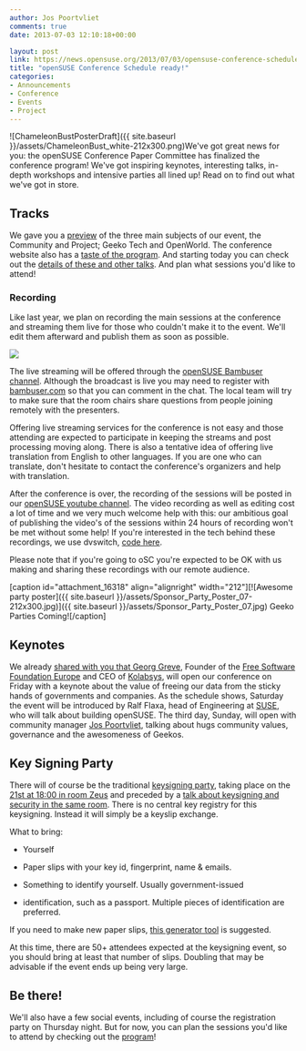 ```yaml
---
author: Jos Poortvliet
comments: true
date: 2013-07-03 12:10:18+00:00

layout: post
link: https://news.opensuse.org/2013/07/03/opensuse-conference-schedule-ready/
title: "openSUSE Conference Schedule ready!"
categories:
- Announcements
- Conference
- Events
- Project
---
```

![ChameleonBustPosterDraft]({{ site.baseurl }}/assets/ChameleonBust_white-212x300.png)We've got great news for you: the openSUSE Conference Paper Committee has finalized the conference program! We've got inspiring keynotes, interesting talks, in-depth workshops and intensive parties all lined up! Read on to find out what we've got in store.<!-- more -->


## Tracks


We gave you a [preview](https://news.opensuse.org/2013/06/10/schedule-of-opensuse-conference/) of the three main subjects of our event, the Community and Project; Geeko Tech and OpenWorld. The conference website also has a [taste of the program](https://conference.opensuse.org/#program). And starting today you can check out the [details of these and other talks](https://conference.opensuse.org/#program). And plan what sessions you'd like to attend!


### Recording


Like last year, we plan on recording the main sessions at the conference and streaming them live for those who couldn't make it to the event. We'll edit them afterward and publish them as soon as possible.


![](https://conference.opensuse.org/images/speakers/georg.jpg)


The live streaming will be offered through the [openSUSE Bambuser channel](http://bambuser.com/channel/opensusetv). Although the broadcast is live you may need to register with [bambuser.com](www.bambuser.com) so that you can comment in the chat. The local team will try to make sure that the room chairs share questions from people joining remotely with the presenters.

Offering live streaming services for the conference is not easy and those attending are expected to participate in keeping the streams and post processing moving along. There is also a tentative idea of offering live translation from English to other languages. If you are one who can translate, don't hesitate to contact the conference's organizers and help with translation.

After the conference is over, the recording of the sessions will be posted in our [openSUSE youtube channel](http://youtube.com/opensusetv). The video recording as well as editing cost a lot of time and we very much welcome help with this: our ambitious goal of publishing the video's of the sessions within 24 hours of recording won't be met without some help! If you're interested in the tech behind these recordings, we use dvswitch, [code here](https://github.com/openSUSE/dvswitch).

Please note that if you're going to oSC you're expected to be OK with us making and sharing these recordings with our remote audience.

[caption id="attachment_16318" align="alignright" width="212"][![Awesome party poster]({{ site.baseurl }}/assets/Sponsor_Party_Poster_07-212x300.jpg)]({{ site.baseurl }}/assets/Sponsor_Party_Poster_07.jpg) Geeko Parties Coming![/caption]


## Keynotes


We already [shared with you that Georg Greve](https://news.opensuse.org/2013/06/19/announcing-the-first-keynote-for-osc-georg-greve-on-freeing-our-data/), Founder of the [Free Software Foundation Europe](http://fsfe.org) and CEO of [Kolabsys](http://kolabsys.com/), will open our conference on Friday with a keynote about the value of freeing our data from the sticky hands of governments and companies. As the schedule shows, Saturday the event will be introduced by Ralf Flaxa, head of Engineering at [SUSE](http://suse.com), who will talk about building openSUSE. The third day, Sunday, will open with community manager [Jos Poortvliet](http://blog.jospoortvliet.com), talking about hugs community values, governance and the awesomeness of Geekos.


## Key Signing Party


There will of course be the traditional [keysigning party](http://en.wikipedia.org/wiki/Key_signing_party), taking place on the [21st at 18:00 in room Zeus](https://conference.opensuse.org/osem/conference/osc2013/proposal/53) and preceded by a [talk about keysigning and security in the same room](https://conference.opensuse.org/osem/conference/osc2013/proposal/78). There is no central key registry for this keysigning. Instead it will simply be a keyslip exchange.

What to bring:



	
  * Yourself

	
  * Paper slips with your key id, fingerprint, name & emails.

	
  * Something to identify yourself. Usually government-issued

	
  * identification, such as a passport. Multiple pieces of identification are preferred.


If you need to make new paper slips, [this generator tool](http://openpgp.quelltextlich.at/slip.html) is suggested.

At this time, there are 50+ attendees expected at the keysigning event, so you should bring at least that number of slips. Doubling that may be advisable if the event ends up being very large.


## Be there!


We'll also have a few social events, including of course the registration party on Thursday night. But for now, you can plan the sessions you'd like to attend by checking out the [program](https://conference.opensuse.org/#program)!		
